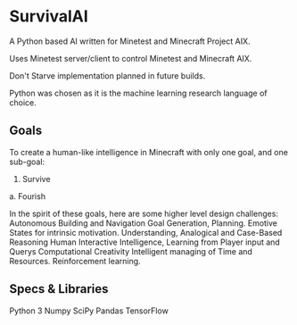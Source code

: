 # SurvivalAI
A Python based AI written for Minetest and Minecraft Project AIX.

Uses Minetest server/client to control Minetest and Minecraft AIX.

Don't Starve implementation planned in future builds.

Python was chosen as it is the machine learning research language of choice.

## Goals
To create a human-like intelligence in Minecraft with only one goal, and one sub-goal:

1. Survive

 a. Fourish
 
In the spirit of these goals, here are some higher level design challenges:
Autonomous Building and Navigation
Goal Generation, Planning.
Emotive States for intrinsic motivation.
Understanding, Analogical and Case-Based Reasoning
Human Interactive Intelligence, Learning from Player input and Querys
Computational Creativity
Intelligent managing of Time and Resources.
Reinforcement learning.

## Specs & Libraries
Python 3
Numpy
SciPy
Pandas
TensorFlow